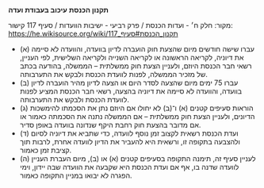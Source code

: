 **תקנון הכנסת**
**עיכוב בעבודת ועדה**

מקור: חלק ח׳ - ועדות הכנסת / פרק רביעי - ישיבות הוועדות / סעיף 117
קישור: https://he.wikisource.org/wiki/תקנון_הכנסת#סעיף_117

 * (א) עברו שישה חודשים מיום שהצעת חוק הועברה לדיון בוועדה, והוועדה לא סיימה את דיוניה, לקריאה הראשונה או לקריאה השנייה ולקריאה השלישית, לפי העניין, רשאי חבר הכנסת היוזם, ולעניין הצעת חוק ממשלתית – הממשלה, בהודעה בכתב של מזכיר הממשלה, לפנות לוועדת הכנסת ולבקש את התערבותה.
 * (ב) עברו 75 ימים מיום שהצעה לסדר היום או הצעה לדיון מהיר הועברה לדיון בוועדה, והוועדה לא סיימה את דיוניה בהצעה, רשאי חבר הכנסת המציע לפנות לוועדת הכנסת ולבקש את התערבותה.
 * (ג) הוראות סעיפים קטנים (א) ו־(ב) לא יחולו אם היוזם נתן את הסכמתו להימשכות הדיונים, ולעניין הצעת חוק ממשלתית – אם הממשלה נתנה את הסכמתה כאמור או אם מדובר בהצעת חוק רחבת היקף שנדונה בוועדה באופן סדיר.
 * (ד) ועדת הכנסת רשאית לקצוב זמן נוסף לוועדה, כדי שתביא את דיוניה לסיום ולהצבעה בתקופה זו, ורשאית היא להעביר את הדיון לוועדה אחרת, לרבות תוך קציבת זמן כאמור.
 * (ה) לעניין סעיף זה, תימנה התקופה בסעיפים קטנים (א) או (ב), מיום העברת העניין לוועדה שדנה בו, אף אם ועדת הכנסת היא שקבעה את הוועדה שבה יידון, וימי הפגרה לא יבואו במניין התקופה כאמור.